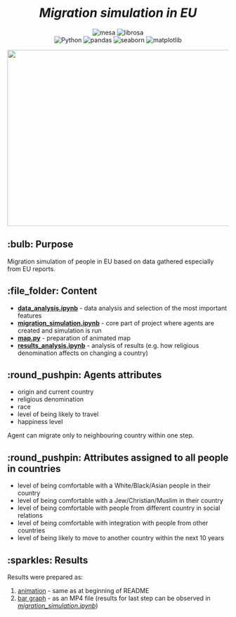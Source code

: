 <h1 align="center"><b><i>Migration simulation in EU</i></b></h1>
<p align=center>
    <a><img alt="mesa" src="https://img.shields.io/badge/agent based modeling framework-mesa-blue.svg"></a>
    <a><img alt="librosa" src="https://img.shields.io/badge/visualisation-librosa-blue.svg"></a><br>
    <a><img alt="Python" src="https://img.shields.io/badge/python-3.8-blue.svg"></a>
    <a><img alt="pandas" src="https://img.shields.io/badge/pandas-0.25.3-blue.svg"></a>
    <a><img alt="seaborn" src="https://img.shields.io/badge/seaborn-0.9.0-blue.svg"></a>
    <a><img alt="matplotlib" src="https://img.shields.io/badge/matplotlib-3.1.1-blue.svg"></a>
</p>

<center><img src="results/map/animation.gif" width="600" height="400" /></center>

<h2> :bulb: Purpose </h2>
Migration simulation of people in EU based on data gathered especially from EU reports.

<h2> :file_folder: Content </h2>

- [<b>data_analysis.ipynb</b>](https://github.com/joanna-janos/Migration-simulation-in-EU/blob/master/data_analysis.ipynb) - data analysis and selection of the most important features <br>
- [<b>migration_simulation.ipynb</b>](https://github.com/joanna-janos/Migration-simulation-in-EU/blob/master/migration_simulation.ipynb) - core part of project where agents are created and simulation is run <br>
- [<b>map.py</b>](https://github.com/joanna-janos/Migration-simulation-in-EU/blob/master/map.py) - preparation of animated map <br>
- [<b>results_analysis.ipynb</b>](https://github.com/joanna-janos/Migration-simulation-in-EU/blob/master/results_analysis.ipynb) - analysis of results (e.g. how religious denomination affects on changing a country)


<h2> :round_pushpin: Agents attributes </h2>

- origin and current country
- religious denomination
- race
- level of being likely to travel
- happiness level

Agent can migrate only to neighbouring country within one step.

<h2> :round_pushpin: Attributes assigned to all people in countries </h2>

- level of being comfortable with a White/Black/Asian people in their country
- level of being comfortable with a Jew/Christian/Muslim in their country
- level of being comfortable with people from different country in social relations
- level of being comfortable with integration with people from other countries
- level of being likely to move to another country within the next 10 years

<h2> :sparkles: Results </h2>

Results were prepared as:
1. [animation](https://github.com/joanna-janos/Migration-simulation-in-EU/blob/master/results/map/animation.gif) - same as at beginning of README
2. [bar graph](https://github.com/joanna-janos/Migration-simulation-in-EU/blob/master/results/agents_in_countries_in_each_step.mp4) - as an MP4 file (results for last step can be observed in [<i>migration_simulation.ipynb</i>](https://github.com/joanna-janos/Migration-simulation-in-EU/blob/master/migration_simulation.ipynb))
